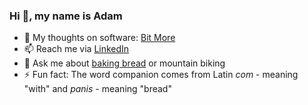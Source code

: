 ### Hi 👋, my name is Adam

- 🔭 My thoughts on software: [Bit More](https://kornafeld.com)
- 📫 Reach me via [LinkedIn](https://www.linkedin.com/in/adamkrnfld)
- 💬 Ask me about [baking bread](https://modernistcuisine.com/books/modernist-bread/) or mountain biking
- ⚡ Fun fact: The word companion comes from Latin _com_ - meaning "with" and _panis_ - meaning "bread"
